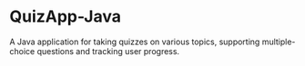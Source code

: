 # QuizApp-Java
A Java application for taking quizzes on various topics, supporting multiple-choice questions and tracking user progress.
